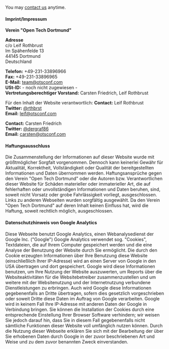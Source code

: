 You may [contact us](mailto:team@otsconf.org) anytime.

#### Imprint/Impressum
 

**Verein "Open Tech Dortmund"**  

**Adresse**  
c/o Leif Rothbrust   
Im Spähenfelde 13  
44145 Dortmund  
Deutschland  

**Telefon:**  +49-231-33896966  
**Fax:** +49-231-33896965  
**E-Mail:** team@otsconf.com  
**USt-ID:** - noch nicht zugewiesen -  
**Vertretungsberechtiger Vorstand:** Carsten Friedrich, Leif Rothbrust  



Für den Inhalt der Website verantwortlich:
**Contact:** Leif Rothbrust  
**Twitter:** [@rthbrst](https://twitter.com/rthbrst)  
**Email:** [leif@otsconf.com](mailto:leif@otsconf.com)  

**Contact:** Carsten Friedrich  
**Twitter:** [@dergraf86](https://twitter.com/dergraf86)    
**Email:** [carsten@otsconf.com](mailto:carsten@otsconf.com)   


#### Haftungsausschluss

Die Zusammenstellung der Informationen auf dieser Website wurde mit größtmöglicher Sorgfalt vorgenommen. Dennoch kann keinerlei Gewähr für Aktualität, Korrektheit, Vollständigkeit oder Qualität der bereitgestellten Informationen und Daten übernommen werden. Haftungsansprüche gegen den Verein "Open Tech Dortmund" oder die Autoren bzw. Verantwortlichen dieser Website für Schäden materieller oder  immaterieller Art, die auf fehlerhaften oder unvollständigen Informationen und Daten beruhen, sind, soweit nicht Vorsatz oder grobe Fahrlässigkeit vorliegt, ausgeschlossen. Links zu anderen Webseiten wurden sorgfältig ausgewählt. Da den Verein "Open Tech Dortmund" auf deren Inhalt keinen Einfluss hat, wird die Haftung, soweit rechtlich möglich, ausgeschlossen.

#### Datenschutzhinweis von Google Analytics

Diese Webseite benutzt Google Analytics, einen Webanalysedienst der Google Inc. ("Google") Google Analytics verwendet sog. "Cookies", Textdateien, die auf Ihrem Computer gespeichert werden und die eine Analyse der Benutzung der Website durch Sie ermöglicht. Die durch den Cookie erzeugten Informationen über Ihre Benutzung diese Website (einschließlich Ihrer IP-Adresse) wird an einen Server von Google in den USA übertragen und dort gespeichert.
Google wird diese Informationen benutzen, um Ihre Nutzung der Website auszuwerten, um Reports über die Websiteaktivitäten für die Websitebetreiber zusammenzustellen und um weitere mit der Websitenutzung und der Internetnutzung verbundene Dienstleistungen zu erbringen. Auch wird Google diese Informationen gegebenenfalls an Dritte übertragen, sofern dies gesetzlich vorgeschrieben oder soweit Dritte diese Daten im Auftrag von Google verarbeiten.
Google wird in keinem Fall Ihre IP-Adresse mit anderen Daten der Google in Verbindung bringen. Sie können die Installation der Cookies durch eine entsprechende Einstellung Ihrer Browser Software verhindern; wir weisen Sie jedoch darauf hin, dass Sie in diesem Fall gegebenenfalls nicht sämtliche Funktionen dieser Website voll umfänglich nutzen können. Durch die Nutzung dieser Webseite erklären Sie sich mit der Bearbeitung der über Sie erhobenen Daten durch Google in der zuvor beschriebenen Art und Weise und zu dem zuvor benannten Zweck einverstanden.

